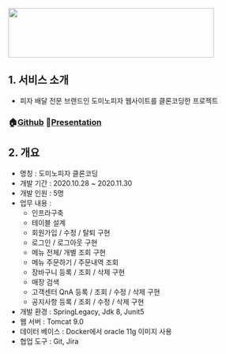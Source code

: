 <img src="https://user-images.githubusercontent.com/54904892/138866551-6f416cd3-0847-4d67-b28b-d0f609cd4dec.png"  width="416" height="100"/>
<br>

## 1. 서비스 소개
+ 피자 배달 전문 브랜드인 도미노피자 웹사이트를 클론코딩한 프로젝트
### 🏠[Github](https://github.com/MYCHCH515/domino_project) 🎤[Presentation](https://github.com/MYCHCH515/mychch515/files/7420831/1.Dominos.pdf)

## 2. 개요
+ 명칭 : 도미노피자 클론코딩
+ 개발 기간 : 2020.10.28 ~ 2020.11.30
+ 개발 인원 : 5명
+ 업무 내용 :
  + 인프라구축
  + 테이블 설계
  + 회원가입 / 수정 / 탈퇴 구현
  + 로그인 / 로그아웃 구현
  + 메뉴 전체/ 개별 조회 구현
  + 메뉴 주문하기 / 주문내역 조회
  + 장바구니 등록 / 조회 / 삭제 구현
  + 매장 검색
  + 고객센터 QnA 등록 / 조회 / 수정 / 삭제 구현
  + 공지사항 등록 / 조회 / 수정 / 삭제 구현
+ 개발 환경 : SpringLegacy, Jdk 8, Junit5
+ 웹 서버 : Tomcat 9.0
+ 데이터 베이스 : Docker에서 oracle 11g 이미지 사용
+ 협업 도구 : Git, Jira

<!--
## 3. 사용 예제

스크린 샷과 코드 예제를 통해 사용 방법을 자세히 설명합니다.

_더 많은 예제와 사용법은 [Wiki][wiki]를 참고하세요._

## 4. 정보

이름 – [@트위터 주소](https://twitter.com/dbader_org) – 이메일주소@example.com

XYZ 라이센스를 준수하며 ``LICENSE``에서 자세한 정보를 확인할 수 있습니다.

[https://github.com/yourname/github-link](https://github.com/dbader/)
-->
